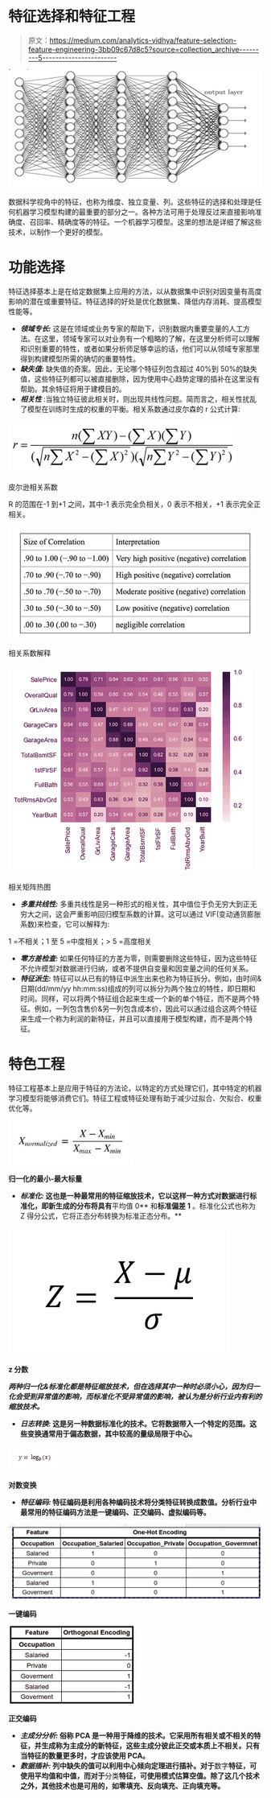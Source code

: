 # 特征选择和特征工程

> 原文：<https://medium.com/analytics-vidhya/feature-selection-feature-engineering-3bb09c67d8c5?source=collection_archive---------5----------------------->

![](img/e089571296a9d05ede3964e1e4cc392f.png)

数据科学视角中的特征，也称为维度、独立变量、列。这些特征的选择和处理是任何机器学习模型构建的最重要的部分之一。各种方法可用于处理反过来直接影响准确度、召回率、精确度等的特征。一个机器学习模型。这里的想法是详细了解这些技术，以制作一个更好的模型。

# **功能选择**

特征选择基本上是在给定数据集上应用的方法，以从数据集中识别对因变量有高度影响的潜在或重要特征。特征选择的好处是优化数据集、降低内存消耗、提高模型性能等。

*   ***领域专长:*** 这是在领域或业务专家的帮助下，识别数据内重要变量的人工方法。在这里，领域专家可以对业务有一个粗略的了解，在这里分析师可以理解和识别重要的特性，或者如果分析师足够幸运的话，他们可以从领域专家那里得到构建模型所需的确切的重要特性。
*   ***缺失值:*** 缺失值的奇案。因此，无论哪个特征列包含超过 40%到 50%的缺失值，这些特征列都可以被直接删除，因为使用中心趋势定理的插补在这里没有帮助。其余特征将用于建模目的。
*   ***相关性*** :当独立特征彼此相关时，则出现共线性问题。简而言之，相关性扰乱了模型在训练时生成的权重的平衡。相关系数通过皮尔森的 r 公式计算:

![](img/a475e234a06e85bbe1dfc313de9ec9e8.png)

皮尔逊相关系数

R 的范围在-1 到+1 之间，其中-1 表示完全负相关，0 表示不相关，+1 表示完全正相关。

![](img/a052001303892f83e658b792897b44c6.png)

相关系数解释

![](img/9a7d0b5f888c2ab5bb0a589846ed2188.png)

相关矩阵热图

*   ***多重共线性:*** 多重共线性是另一种形式的相关性，其中值位于负无穷大到正无穷大之间，这会严重影响回归模型系数的计算。这可以通过 VIF(变动通货膨胀系数)来检查，它可以解释为:

1 =不相关；1 至 5 =中度相关；> 5 =高度相关

*   ***零方差检查:*** 如果任何特征的方差为零，则需要删除这些特征，因为这些特征不允许模型对数据进行归纳，或者不提供自变量和因变量之间的任何关系。
*   ***特征派生:*** 特征可以从已有的特征中派生出来也称为特征拆分。例如，由时间&日期(dd/mm/yy hh:mm:ss)组成的列可以拆分为两个独立的特性，即日期和时间。同样，可以将两个特征组合起来生成一个新的单个特征，而不是两个特征。例如，一列包含售价&另一列包含成本价，因此可以通过组合这两个特征来生成一个称为利润的新特征，并且可以直接用于模型构建，而不是两个特征。

# **特色工程**

特征工程基本上是应用于特征的方法论，以特定的方式处理它们，其中特定的机器学习模型将能够消费它们。特征工程或特征处理有助于减少过拟合、欠拟合、权重优化等。

**![](img/b4676c67802717162b5f985397412fcb.png)**

**归一化的最小-最大标量**

*   *****标准化:*** 这也是一种最常用的特征缩放技术，它以这样一种方式对数据进行标准化，即新生成的分布将具有**平均值 0** 和**标准偏差 1** 。标准化公式也称为 Z 得分公式，它将正态分布转换为标准正态分布。**

**![](img/1cc31c3c4c70fc6aa8de3534800ef2ed.png)**

**z 分数**

***两种归一化&标准化都是特征缩放技术，但在选择其中一种时必须小心，因为归一化会受到异常值的影响，而标准化不受异常值的影响，被认为是分析行业内有利的缩放技术。***

*   *****日志转换:*** 这是另一种数据标准化的技术。它将数据带入一个特定的范围。这些变换通常用于偏态数据，其中较高的量级局限于中心。**

**![](img/b0304b238341864585aa483239b1c8dd.png)**

**对数变换**

*   *****特征编码:*** 特征编码是利用各种编码技术将分类特征转换成数值。分析行业中最常用的特征编码方法是一键编码、正交编码、虚拟编码等。**

**![](img/0408c40a6a04bddfa8c26c5acb58a210.png)**

**一键编码**

**![](img/e433a3563ab82a0ef15984477605634a.png)**

**正交编码**

*   *****主成分分析:*** 俗称 PCA 是一种用于降维的技术。它采用所有相关或不相关的特征，并生成称为主成分的新特征，这些主成分彼此正交或本质上不相关。只有当特征的数量更多时，才应该使用 PCA。**
*   *****数据插补:*** 列中缺失的值可以利用中心倾向定理进行插补。对于**数字**特征，可使用平均值和中值，而对于**分类**特征，可使用模式估算空值。除了这几个技术之外，其他技术也是可用的，如零填充、反向填充、正向填充等。**